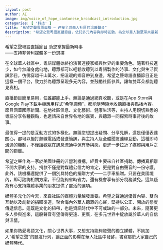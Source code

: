 ```yaml
---
layout: post
author: AI
image: img/voice_of_hope_cantonese_broadcast_introduction.jpg
categories: [ '科技' ]
title: "希望之聲粵語直播 — 連接全球華人社區的溫暖聲音"
description: "希望之聲粵語直播節目，依託多元內容與即時互動，為全球華人聽眾帶來最新時事、文化與生活資訊；非營利運作，社區支持，並創新開放二手車捐贈方案，讓每一位熱愛粵語、關心社會的朋友，都能參與並守護自由媒體的聲音。"
---
```

希望之聲粵語直播節目 助您掌握最新時事  
——支持非營利媒體多一份選擇

在全球華人社區中，粵語媒體始終扮演著連接家鄉與世界的重要角色。隨著科技進步，如今無論身處何地，聽眾都可以輕鬆收聽到以粵語製作的時事、文化與生活資訊節目，彷彿穿越千山萬水，把溫暖的鄉音帶到身邊。希望之聲粵語直播節目正是這樣一個平台，致力於為聽眾呈現多元內容，並鼓勵社區參與，讓每雙耳朵都能聽見真相。

直播節目簡單易用，任誰都能上手。無論是通過網頁收聽，或是在App Store與Google Play下載手機應用程式“希望調頻”，都能隨時隨地收聽直播與點播內容。節目涵蓋國際新聞、在地社區信息、文化藝術、健康生活等，主持人用親切熟悉的粵語分享各種觀點，也邀請來自世界各地的嘉賓，與聽眾一同探索時事背後的故事。

最值得一提的是互動方式的多樣化。無論您想提出疑問、分享見解，還是僅僅表達關心，都可以撥打熱線電話或發送簡訊，與主持人及全體聞友連線互動。這種即時溝通的機制，不僅讓觀眾在訊息流通中保有參與感，更進一步拉近了媒體與用戶之間的距離。

希望之聲作為一家於美國註冊的非營利機構，經費主要來自社區捐助。傳播真相離不開大家的支持。捐款不僅是對媒體公信力的肯定，更是對自由聲音的一份守護。此外，該機構還提供了一個別具特色的捐贈方式——二手車捐贈。只要在美國境內，即可諮詢相關方案，不但能夠省時省力，還有機會享有部分稅務減免。這無疑為有心支持媒體事業的朋友提供了靈活的選項。

媒體多元化的今天，來自社區的媒體力量越發重要。希望之聲通過優質內容、雙向互動以及創新的捐贈渠道，聚合海內外華人聽眾的心聲，堅持以公正、開放的態度傳遞信息。這既是文化的紐帶，也是資訊時代中不可或缺的一部分。未來，隨著更多人參與進來，這股聲音有望傳得更遠、更廣，在多元世界中綻放屬於華人的自信與溫情。

如果你熱愛粵語文化，關心世界大事，又想支持能夠發聲的獨立媒體，不妨加入“希望之聲”的聽友行列，讓正面的影響在華人社區中發酵，書寫屬於大家自己的媒體時代。